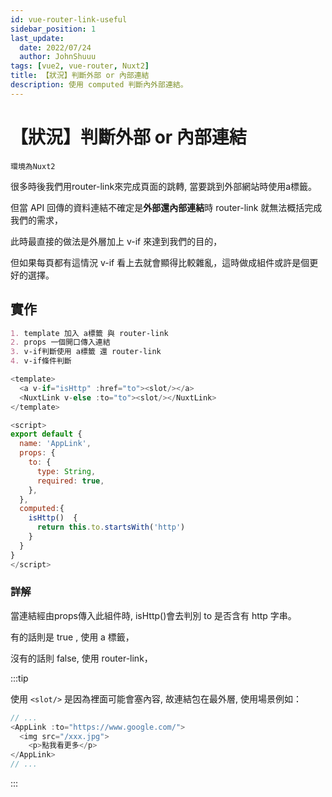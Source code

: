 ```yaml
---
id: vue-router-link-useful
sidebar_position: 1
last_update:
  date: 2022/07/24
  author: JohnShuuu
tags: [vue2, vue-router, Nuxt2]
title: 【狀況】判斷外部 or 內部連結
description: 使用 computed 判斷內外部連結。
---
```

# 【狀況】判斷外部 or 內部連結
`環境為Nuxt2`

很多時後我們用router-link來完成頁面的跳轉, 當要跳到外部網站時使用a標籤。

但當 API 回傳的資料連結不確定是**外部還內部連結**時 router-link 就無法概括完成我們的需求，

此時最直接的做法是外層加上 v-if 來達到我們的目的，

但如果每頁都有這情況 v-if 看上去就會顯得比較雜亂，這時做成組件或許是個更好的選擇。

## 實作
```md title="拆解過程"
1. template 加入 a標籤 與 router-link
2. props 一個開口傳入連結
3. v-if判斷使用 a標籤 還 router-link
4. v-if條件判斷
```

```js title="AppLink.vue"
<template>
  <a v-if="isHttp" :href="to"><slot/></a>
  <NuxtLink v-else :to="to"><slot/></NuxtLink>
</template>

<script>
export default {
  name: 'AppLink',
  props: {
    to: {
      type: String,
      required: true,
    },
  },
  computed:{
    isHttp()  {
      return this.to.startsWith('http')
    }
  }
}
</script>
```
### 詳解
當連結經由props傳入此組件時, isHttp()會去判別 to 是否含有 http 字串。 

有的話則是 true , 使用 a 標籤，

沒有的話則 false, 使用 router-link，

:::tip

使用 `<slot/>` 是因為裡面可能會塞內容, 故連結包在最外層, 使用場景例如：

```js title="xxx.vue"
// ...
<AppLink :to="https://www.google.com/">
  <img src="/xxx.jpg">
	<p>點我看更多</p>
</AppLink>
// ...
```
:::
